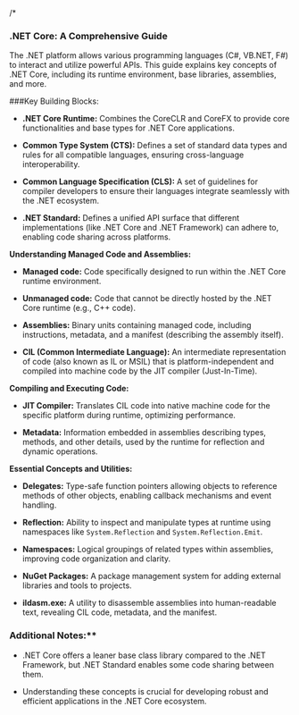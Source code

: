 /*
### .NET Core: A Comprehensive Guide
The .NET platform allows various programming languages 
(C#, VB.NET, F#) to interact and utilize powerful APIs. 
This guide explains key concepts of .NET Core, 
including its runtime environment, base libraries, assemblies, and more.

###Key Building Blocks: 

* **.NET Core Runtime:** Combines the CoreCLR and CoreFX 
to provide core functionalities and base types for .NET Core applications.

* **Common Type System (CTS):** Defines a set of 
standard data types and rules for all compatible languages, 
ensuring cross-language interoperability.

* **Common Language Specification (CLS):** A set of guidelines 
for compiler developers to ensure their languages 
integrate seamlessly with the .NET ecosystem.

* **.NET Standard:** Defines a unified API surface 
that different implementations (like .NET Core and .NET Framework) 
can adhere to, enabling code sharing across platforms.

**Understanding Managed Code and Assemblies:**
* **Managed code:** Code specifically designed to run 
within the .NET Core runtime environment.

* **Unmanaged code:** Code that cannot be directly 
hosted by the .NET Core runtime (e.g., C++ code).

* **Assemblies:** Binary units containing managed code, 
including instructions, metadata, and a manifest 
(describing the assembly itself).

* **CIL (Common Intermediate Language):** An intermediate 
representation of code (also known as IL or MSIL) 
that is platform-independent and compiled into machine code 
by the JIT compiler (Just-In-Time).

**Compiling and Executing Code:**

* **JIT Compiler:** Translates CIL code into native machine code 
for the specific platform during runtime, optimizing performance.

* **Metadata:** Information embedded in assemblies 
describing types, methods, and other details, 
used by the runtime for reflection and dynamic operations.

**Essential Concepts and Utilities:**
* **Delegates:** Type-safe function pointers 
allowing objects to reference methods of other objects, 
enabling callback mechanisms and event handling.

* **Reflection:** Ability to inspect and manipulate types
 at runtime using namespaces like `System.Reflection` 
 and `System.Reflection.Emit`.

* **Namespaces:** Logical groupings of related types 
within assemblies, improving code organization and clarity.

* **NuGet Packages:** A package management system
 for adding external libraries and tools to projects.

* **ildasm.exe:** A utility to disassemble assemblies
 into human-readable text, revealing CIL code, metadata, and the manifest.

### Additional Notes:**
* .NET Core offers a leaner base class library 
compared to the .NET Framework, but .NET Standard 
enables some code sharing between them.

* Understanding these concepts is crucial 
for developing robust and efficient 
applications in the .NET Core ecosystem.

 